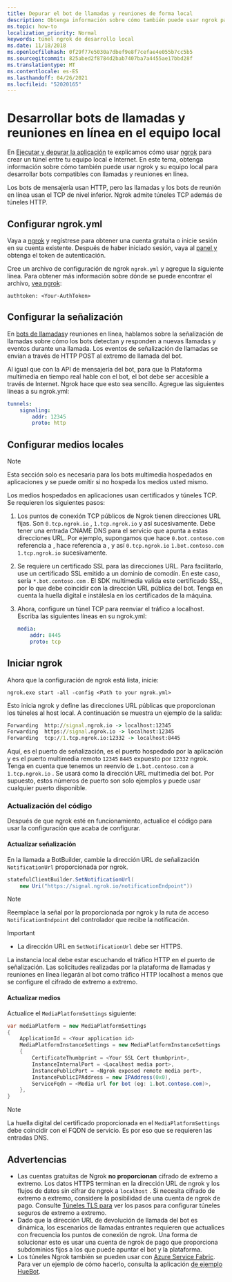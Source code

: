 ```yaml
---
title: Depurar el bot de llamadas y reuniones de forma local
description: Obtenga información sobre cómo también puede usar ngrok para desarrollar llamadas y bots de reunión en línea en su equipo local.
ms.topic: how-to
localization_priority: Normal
keywords: túnel ngrok de desarrollo local
ms.date: 11/18/2018
ms.openlocfilehash: 0f29f77e5030a7dbef9e8f7cefae4e055b7cc5b5
ms.sourcegitcommit: 825abed2f8784d2bab7407ba7a4455ae17bbd28f
ms.translationtype: MT
ms.contentlocale: es-ES
ms.lasthandoff: 04/26/2021
ms.locfileid: "52020165"
---
```

# <a name="develop-calling-and-online-meeting-bots-on-your-local-pc"></a>Desarrollar bots de llamadas y reuniones en línea en el equipo local

En [Ejecutar y depurar la aplicación](../../concepts/build-and-test/debug.md) te explicamos cómo usar [ngrok](https://ngrok.com) para crear un túnel entre tu equipo local e Internet. En este tema, obtenga información sobre cómo también puede usar ngrok y su equipo local para desarrollar bots compatibles con llamadas y reuniones en línea.

Los bots de mensajería usan HTTP, pero las llamadas y los bots de reunión en línea usan el TCP de nivel inferior. Ngrok admite túneles TCP además de túneles HTTP. 

## <a name="configure-ngrokyml"></a>Configurar ngrok.yml

Vaya a [ngrok](https://ngrok.com) y regístrese para obtener una cuenta gratuita o inicie sesión en su cuenta existente. Después de haber iniciado sesión, vaya al [panel y](https://dashboard.ngrok.com) obtenga el token de autenticación.

Cree un archivo de configuración de ngrok `ngrok.yml` y agregue la siguiente línea. Para obtener más información sobre dónde se puede encontrar el archivo, [vea ngrok](https://ngrok.com/docs#config):

  `authtoken: <Your-AuthToken>`

## <a name="set-up-signaling"></a>Configurar la señalización

En [bots de llamadas](./calls-meetings-bots-overview.md)y reuniones en línea, hablamos sobre la señalización de llamadas sobre cómo los bots detectan y responden a nuevas llamadas y eventos durante una llamada. Los eventos de señalización de llamadas se envían a través de HTTP POST al extremo de llamada del bot.

Al igual que con la API de mensajería del bot, para que la Plataforma multimedia en tiempo real hable con el bot, el bot debe ser accesible a través de Internet. Ngrok hace que esto sea sencillo. Agregue las siguientes líneas a su ngrok.yml:

```yaml
tunnels:
    signaling:
        addr: 12345
        proto: http
```

## <a name="set-up-local-media"></a>Configurar medios locales

> [!NOTE]
> Esta sección solo es necesaria para los bots multimedia hospedados en aplicaciones y se puede omitir si no hospeda los medios usted mismo.

Los medios hospedados en aplicaciones usan certificados y túneles TCP. Se requieren los siguientes pasos:

1. Los puntos de conexión TCP públicos de Ngrok tienen direcciones URL fijas. Son `0.tcp.ngrok.io` , `1.tcp.ngrok.io` y así sucesivamente. Debe tener una entrada CNAME DNS para el servicio que apunta a estas direcciones URL. Por ejemplo, supongamos que hace `0.bot.contoso.com` referencia a , hace referencia a , y así `0.tcp.ngrok.io` `1.bot.contoso.com` `1.tcp.ngrok.io` sucesivamente.
2. Se requiere un certificado SSL para las direcciones URL. Para facilitarlo, use un certificado SSL emitido a un dominio de comodín. En este caso, sería `*.bot.contoso.com` . El SDK multimedia valida este certificado SSL, por lo que debe coincidir con la dirección URL pública del bot. Tenga en cuenta la huella digital e instálesla en los certificados de la máquina.
3. Ahora, configure un túnel TCP para reenviar el tráfico a localhost. Escriba las siguientes líneas en su ngrok.yml:

    ```yaml
    media:
        addr: 8445
        proto: tcp
    ```

## <a name="start-ngrok"></a>Iniciar ngrok

Ahora que la configuración de ngrok está lista, inicie:

  `ngrok.exe start -all -config <Path to your ngrok.yml>`

Esto inicia ngrok y define las direcciones URL públicas que proporcionan los túneles al host local. A continuación se muestra un ejemplo de la salida:

```cmd
Forwarding  http://signal.ngrok.io -> localhost:12345
Forwarding  https://signal.ngrok.io -> localhost:12345
Forwarding  tcp://1.tcp.ngrok.io:12332 -> localhost:8445
```

Aquí, es el puerto de señalización, es el puerto hospedado por la aplicación y es el puerto multimedia remoto `12345` `8445` expuesto por `12332` ngrok. Tenga en cuenta que tenemos un reenvío de `1.bot.contoso.com` a `1.tcp.ngrok.io` . Se usará como la dirección URL multimedia del bot. Por supuesto, estos números de puerto son solo ejemplos y puede usar cualquier puerto disponible.

### <a name="update-code"></a>Actualización del código

Después de que ngrok esté en funcionamiento, actualice el código para usar la configuración que acaba de configurar.

#### <a name="update-signaling"></a>Actualizar señalización

En la llamada a BotBuilder, cambie la dirección URL de señalización `NotificationUrl` proporcionada por ngrok.

```csharp
statefulClientBuilder.SetNotificationUrl(
    new Uri("https://signal.ngrok.io/notificationEndpoint"))
```

> [!NOTE]
> Reemplace la señal por la proporcionada por ngrok y la ruta de acceso `NotificationEndpoint` del controlador que recibe la notificación.

> [!IMPORTANT]
> * La dirección URL en `SetNotificationUrl` debe ser HTTPS.
> 
> La instancia local debe estar escuchando el tráfico HTTP en el puerto de señalización. Las solicitudes realizadas por la plataforma de llamadas y reuniones en línea llegarán al bot como tráfico HTTP localhost a menos que se configure el cifrado de extremo a extremo.

#### <a name="update-media"></a>Actualizar medios

Actualice el `MediaPlatformSettings` siguiente:

```csharp
var mediaPlatform = new MediaPlatformSettings
{
    ApplicationId = <Your application id>
    MediaPlatformInstanceSettings = new MediaPlatformInstanceSettings
    {
        CertificateThumbprint = <Your SSL Cert thumbprint>,
        InstanceInternalPort = <Localhost media port>,
        InstancePublicPort = <Ngrok exposed remote media port>,
        InstancePublicIPAddress = new IPAddress(0x0),
        ServiceFqdn = <Media url for bot (eg: 1.bot.contoso.com)>,
    },
}
```

> [!NOTE]
> La huella digital del certificado proporcionada en el `MediaPlatformSettings` debe coincidir con el FQDN de servicio. Es por eso que se requieren las entradas DNS.

## <a name="caveats"></a>Advertencias

- Las cuentas gratuitas de Ngrok **no proporcionan** cifrado de extremo a extremo. Los datos HTTPS terminan en la dirección URL de ngrok y los flujos de datos sin cifrar de ngrok a `localhost` . Si necesita cifrado de extremo a extremo, considere la posibilidad de una cuenta de ngrok de pago. Consulte [Túneles TLS para](https://ngrok.com/docs#tls) ver los pasos para configurar túneles seguros de extremo a extremo.
- Dado que la dirección URL de devolución de llamada del bot es dinámica, los escenarios de llamadas entrantes requieren que actualices con frecuencia los puntos de conexión de ngrok. Una forma de solucionar esto es usar una cuenta de ngrok de pago que proporciona subdominios fijos a los que puede apuntar el bot y la plataforma.
- Los túneles Ngrok también se pueden usar con [Azure Service Fabric](/azure/service-fabric/service-fabric-overview). Para ver un ejemplo de cómo hacerlo, consulta la aplicación [de ejemplo HueBot](/microsoftgraph/microsoft-graph-comms-samples/tree/master/Samples/LocalMediaSamples/HueBot/HueBot).
